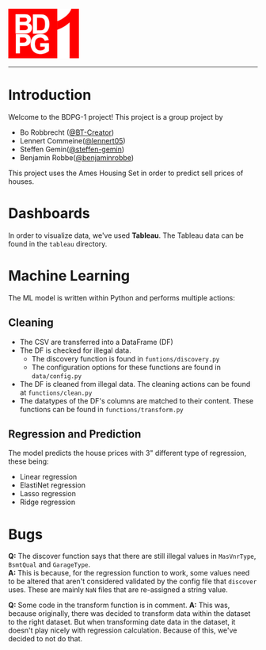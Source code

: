 ![Logo](documentation/Logo.png)

---

# Introduction

Welcome to the BDPG-1 project! This project is a group project by 
- Bo Robbrecht ([@BT-Creator](https://github.com/BT-Creator))
- Lennert Commeine([@lennert05](https://github.com/lennert05))
- Steffen Gemin([@steffen-gemin](https://github.com/steffen-gemin))
- Benjamin Robbe([@benjaminrobbe](https://github.com/benjaminrobbe))

This project uses the Ames Housing Set in order to predict sell prices of houses.

# Dashboards
In order to visualize data, we've used **Tableau**. The Tableau data can be found in the `tableau` directory.

# Machine Learning
The ML model is written within Python and performs multiple actions:
## Cleaning
- The CSV are transferred into a DataFrame (DF)
- The DF is checked for illegal data. 
    - The discovery function is found in `funtions/discovery.py`
    - The configuration options for these functions are found in `data/config.py`
- The DF is cleaned from illegal data. The cleaning actions can be found at `functions/clean.py`
- The datatypes of the DF's columns are matched to their content. These functions can be found in `functions/transform.py`

## Regression and Prediction
The model predicts the house prices with 3" different type of regression, these being:
- Linear regression
- ElastiNet regression
- Lasso regression
- Ridge regression

# Bugs

**Q:** The discover function says that there are still illegal values in `MasVnrType`, `BsmtQual` and `GarageType`.<br>
**A:** This is because, for the regression function to work, some values need to be altered that aren't considered validated by the config file that `discover` uses. These are mainly `NaN` files that are re-assigned a string value.

**Q:** Some code in the transform function is in comment.
**A:** This was, because originally, there was decided to transform data within the dataset to the right dataset. But when transforming date data in the dataset, it doesn't play nicely with regression calculation. Because of this, we've decided to not do that.
